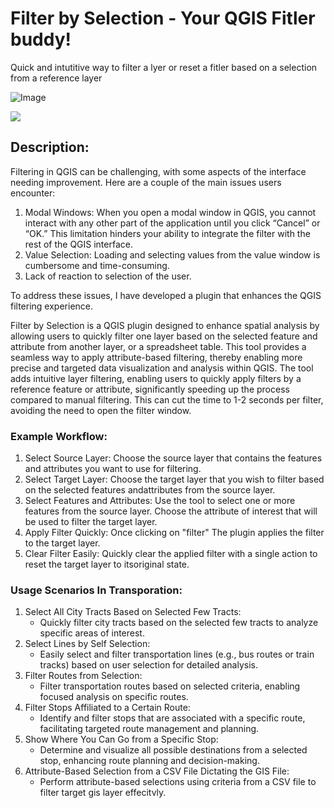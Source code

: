 # Filter by Selection - Your QGIS Fitler buddy!

Quick and intutitive way to filter a lyer or reset a fitler based on a selection from a reference layer

![Image](media/example.png)

[![](https://markdown-videos-api.jorgenkh.no/youtube/QbB1vsQhOrs)](https://youtu.be/QbB1vsQhOrs)

## Description:

Filtering in QGIS can be challenging, with some aspects of the interface needing improvement. Here are a couple of the main issues users encounter:

1. Modal Windows: When you open a modal window in QGIS, you cannot interact with any other part of the application until you click “Cancel” or “OK.” This limitation hinders your ability to integrate the filter with the rest of the QGIS interface.
2. Value Selection: Loading and selecting values from the value window is cumbersome and time-consuming.
3. Lack of reaction to selection of the user.

To address these issues, I have developed a plugin that enhances the QGIS filtering experience.

Filter by Selection is a QGIS plugin designed to enhance spatial analysis by allowing users to quickly filter one layer based on the selected feature and attribute from another layer, or a spreadsheet table. This tool provides a seamless way to apply attribute-based filtering, thereby enabling more precise and targeted data visualization and analysis within QGIS. The tool adds intuitive layer filtering, enabling users to quickly apply filters by a reference feature or attribute, significantly speeding up the process compared to manual filtering. This can cut the time to 1-2 seconds per filter, avoiding the need to open the filter window.

### Example Workflow:

1. Select Source Layer:
   Choose the source layer that contains the features and attributes you want to use for filtering.
2. Select Target Layer:
   Choose the target layer that you wish to filter based on the selected features andattributes from the source layer.
3. Select Features and Attributes:
   Use the tool to select one or more features from the source layer.
   Choose the attribute of interest that will be used to filter the target layer.
4. Apply Filter Quickly:
   Once clicking on "filter" The plugin applies the filter to the target layer.
5. Clear Filter Easily:
   Quickly clear the applied filter with a single action to reset the target layer to itsoriginal state.

### Usage Scenarios In Transporation:

1. Select All City Tracts Based on Selected Few Tracts:
   - Quickly filter city tracts based on the selected few tracts to analyze specific areas of interest.
2. Select Lines by Self Selection:
   - Easily select and filter transportation lines (e.g., bus routes or train tracks) based on user selection for detailed analysis.
3. Filter Routes from Selection:
   - Filter transportation routes based on selected criteria, enabling focused analysis on specific routes.
4. Filter Stops Affiliated to a Certain Route:
   - Identify and filter stops that are associated with a specific route, facilitating targeted route management and planning.
5. Show Where You Can Go from a Specific Stop:
   - Determine and visualize all possible destinations from a selected stop, enhancing route planning and decision-making.
6. Attribute-Based Selection from a CSV File Dictating the GIS File:
   - Perform attribute-based selections using criteria from a CSV file to filter target gis layer effecitvly.
